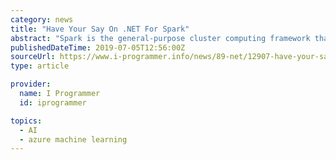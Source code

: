 ```yaml
---
category: news
title: "Have Your Say On .NET For Spark"
abstract: "Spark is the general-purpose cluster computing framework that has native support for distributed SQL and enables streaming, graph processing, and machine learning ... Apache Spark is available by default in Azure HDInsight, and can be installed in Azure ..."
publishedDateTime: 2019-07-05T12:56:00Z
sourceUrl: https://www.i-programmer.info/news/89-net/12907-have-your-say-on-net-for-spark.html
type: article

provider:
  name: I Programmer
  id: iprogrammer

topics:
  - AI
  - azure machine learning
---
```

